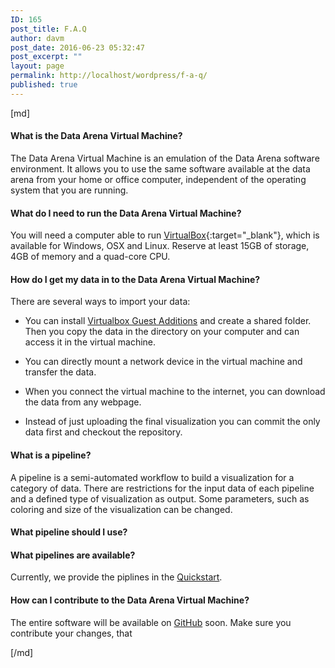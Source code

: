 ```yaml
---
ID: 165
post_title: F.A.Q
author: davm
post_date: 2016-06-23 05:32:47
post_excerpt: ""
layout: page
permalink: http://localhost/wordpress/f-a-q/
published: true
---
```

[md]

#### What is the Data Arena Virtual Machine?
The Data Arena Virtual Machine is an emulation of the Data Arena software environment. It allows you to
use the same software available at the data arena from your home or office computer, independent of the
operating system that you are running.

#### What do I need to run the Data Arena Virtual Machine?
You will need a computer able to run [VirtualBox](https://www.virtualbox.org){:target="_blank"}, which is available for Windows, OSX and Linux.
Reserve at least 15GB of storage, 4GB of memory and a quad-core CPU.

#### How do I get my data in to the Data Arena Virtual Machine?
There are several ways to import your data:

* You can install [Virtualbox Guest Additions](https://www.virtualbox.org/manual/ch04.html) and create a shared folder.
Then you copy the data in the directory on your computer and can access it in the virtual machine.

* You can directly mount a network device in the virtual machine and transfer the data.

* When you connect the virtual machine to the internet, you can download the data from any webpage.

* Instead of just uploading the final visualization you can commit the only data first and checkout the repository.

#### What is a pipeline?
A pipeline is a semi-automated workflow to build a visualization for a category of data.
There are restrictions for the input data of each pipeline and a defined type of visualization as output.
Some parameters, such as coloring and size of the visualization can be changed.
#### What pipeline should I use?

#### What pipelines are available?
Currently, we provide the piplines in the [Quickstart]({filename}quickstart.md).
#### How can I contribute to the Data Arena Virtual Machine?
The entire software will be available on [GitHub](https://github.com/UTSDataArena) soon.
Make sure you contribute your changes, that

[/md]